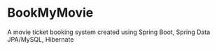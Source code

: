 # BookMyMovie
A movie ticket booking system created using Spring Boot, Spring Data JPA/MySQL, Hibernate
